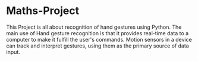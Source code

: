 # Maths-Project
This Project is all about recognition of hand gestures using Python. The main use of Hand gesture recognition is that it provides real-time data to a computer to make it fulfill the user's commands. Motion sensors in a device can track and interpret gestures, using them as the primary source of data input.

